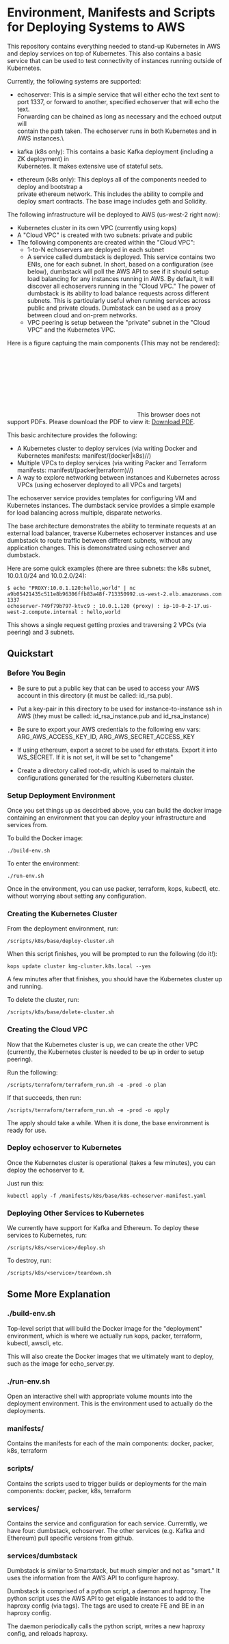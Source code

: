 # Environment, Manifests and Scripts for Deploying Systems to AWS

This repository contains everything needed to stand-up Kubernetes in AWS and
deploy services on top of Kubernetes.  This also contains a basic service that
can be used to test connectivity of instances running outside of Kubernetes.

Currently, the following systems are supported:

- echoserver: This is a simple service that will either echo the text sent to \
port 1337, or forward to another, specified echoserver that will echo the text.  \
Forwarding can be chained as long as necessary and the echoed output will \
contain the path taken.  The echoserver runs in both Kubernetes and in AWS instances.\

- kafka (k8s only): This contains a basic Kafka deployment (including a ZK deployment) in \
Kubernetes.  It makes extensive use of stateful sets.

- ethereum (k8s only): This deploys all of the components needed to deploy and bootstrap a \
private ethereum network.  This includes the ability to compile and deploy smart contracts.
The base image includes geth and Solidity.

The following infrastructure will be deployed to AWS (us-west-2 right now):

- Kubernetes cluster in its own VPC (currently using kops)
- A "Cloud VPC" is created with two subnets: private and public
- The following components are created within the "Cloud VPC":
  - 1-to-N echoservers are deployed in each subnet
  - A service called dumbstack is deployed.  This service contains two ENIs, one for each subnet.  In short, based on a configuration (see below), dumbstack will poll the AWS API to see if it should setup load balancing for any instances running in AWS.  By default, it will discover all echoservers running in the "Cloud VPC."  The power of dumbstack is its ability to load balance requests across different subnets.  This is particularly useful when running services across public and private clouds.  Dumbstack can be used as a proxy between cloud and on-prem networks.
  - VPC peering is setup between the "private" subnet in the "Cloud VPC" and the Kubernetes VPC.

Here is a figure captuing the main components (This may not be rendered):

<object data="https://github.com/kmgreen2/cloud-deployments/blob/master/docs/VPCFigure.pdf" type="application/pdf" width="700px" height="700px">
    <embed src="https://github.com/kmgreen2/cloud-deployments/blob/master/docs/VPCFigure.pdf">
        This browser does not support PDFs. Please download the PDF to view it: <a href="https://github.com/kmgreen2/cloud-deployments/blob/master/docs/VPCFigure.pdf">Download PDF</a>.</p>
    </embed>
</object>

This basic architecture provides the following:

- A Kubernetes cluster to deploy services (via writing Docker and Kubernetes manifests: manifest/(docker|k8s)/<service>/)
- Multiple VPCs to deploy services (via writing Packer and Terraform manifests: manifest/(packer|terraform)/<service>/)
- A way to explore networking between instances and Kubernetes across VPCs (using echoserver deployed to all VPCs and targets)

The echoserver service provides templates for configuring VM and Kubernetes
instances.  The dumbstack service provides a simple example for load balancing
across multiple, disparate networks.

The base architecture demonstrates the ability to terminate requests at an
external load balancer, traverse Kubernetes echoserver instances and use
dumbstack to route traffic between different subnets, without any application
changes.  This is demonstrated using echoserver and dumbstack.

Here are some quick examples (there are three subnets: the k8s subnet, 10.0.1.0/24 and 10.0.2.0/24):

```
$ echo "PROXY:10.0.1.120:hello,world" | nc a9b05421435c511e8b96306ffb83a48f-713350992.us-west-2.elb.amazonaws.com 1337
echoserver-749f79b797-ktvc9 : 10.0.1.120 (proxy) : ip-10-0-2-17.us-west-2.compute.internal : hello,world
```
This shows a single request getting proxies and traversing 2 VPCs (via peering) and 3 subnets.

## Quickstart

### Before You Begin

- Be sure to put a public key that can be used to access your AWS account in this directory (it must be called: id_rsa.pub).

- Put a key-pair in this directory to be used for instance-to-instance ssh in AWS (they must be called: id_rsa_instance.pub and id_rsa_instance)

- Be sure to export your AWS credentials to the following env vars: ARG_AWS_ACCESS_KEY_ID, ARG_AWS_SECRET_ACCESS_KEY

- If using ethereum, export a secret to be used for ethstats.  Export it into WS_SECRET.  If it is not set, it will be set to "changeme"

- Create a directory called root-dir, which is used to maintain the configurations generated for the resulting Kuberneters cluster. 

### Setup Deployment Environment

Once you set things up as descirbed above, you can build the docker image
containing an environment that you can deploy your infrastructure and services
from.

To build the Docker image:

`./build-env.sh`

To enter the environment:

`./run-env.sh`

Once in the environment, you can use packer, terraform, kops, kubectl, etc. without worrying about setting any configuration.

### Creating the Kubernetes Cluster

From the deployment environment, run:

`/scripts/k8s/base/deploy-cluster.sh`

When this script finishes, you will be prompted to run the following (do it!):

`kops update cluster kmg-cluster.k8s.local --yes`

A few minutes after that finishes, you should have the Kubernetes cluster up and running.

To delete the cluster, run:

`/scripts/k8s/base/delete-cluster.sh`

### Creating the Cloud VPC

Now that the Kubernetes cluster is up, we can create the other VPC (currently,
the Kubernetes cluster is needed to be up in order to setup peering).

Run the following:

`/scripts/terraform/terraform_run.sh -e -prod -o plan`

If that succeeds, then run:

`/scripts/terraform/terraform_run.sh -e -prod -o apply`

The apply should take a while.  When it is done, the base environment is ready for use.

### Deploy echoserver to Kubernetes

Once the Kubernetes cluster is operational (takes a few minutes), you can
deploy the echoserver to it.

Just run this:

`kubectl apply -f /manifests/k8s/base/k8s-echoserver-manifest.yaml`

### Deploying Other Services to Kubernetes

We currently have support for Kafka and Ethereum.  To deploy these services to Kubernetes, run:

`/scripts/k8s/<service>/deploy.sh`

To destroy, run:

`/scripts/k8s/<service>/teardown.sh`

## Some More Explanation

### ./build-env.sh

Top-level script that will build the Docker image for the "deployment" environment, which
is where we actually run kops, packer, terraform, kubectl, awscli, etc.

This will also create the Docker images that we ultimately want to deploy, such
as the image for echo_server.py.

### ./run-env.sh

Open an interactive shell with appropriate volume mounts into the deployment
environment.  This is the environment used to actually do the deployments.

### manifests/

Contains the manifests for each of the main components: docker, packer, k8s, terraform

### scripts/

Contains the scripts used to trigger builds or deployments for the main
components: docker, packer, k8s, terraform

### services/

Contains the service and configuration for each service.  Currerntly, we have
four: dumbstack, echoserver.  The other services (e.g. Kafka and Ethereum) pull
specific versions from github.

### services/dumbstack

Dumbstack is similar to Smartstack, but much simpler and not as "smart."  It uses
the information from the AWS API to configure haproxy.

Dumbstack is comprised of a python script, a daemon and haproxy.  The python script
uses the AWS API to get eligable instances to add to the haproxy config (via tags).
The tags are used to create FE and BE in an haproxy config.

The daemon periodically calls the python script, writes a new haproxy config, and
reloads haproxy.
